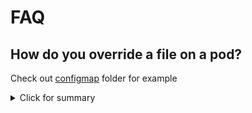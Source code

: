 # FAQ

## How do you override a file on a pod?
Check out [configmap](/configmap) folder for example
<details>
  <summary>Click for summary</summary>
  
  1. Create a configmap file

```javascript
 ...
data:
  config: |-
    your text here
```

  2. Map this configmap file to your deployment file
  
```yaml
...
spec:
  containers:
  - name: <your docker app>
    image: <your docker image>
    ports:
    - containerPort: <port>
    volumeMounts:
      - mountPath: <directory path>
        name: <name of volume>
  volumes:
  - name: <name of volume>
    configMap:
      name: <name of configmap>
      items:
      - key: <key of the configmap>
        path: <filename>
```
</details>
